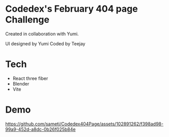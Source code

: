# Codedex's February 404 page Challenge
 Created in collaboration with Yumi.

 UI designed by Yumi
 Coded by Teejay

# Tech
 - React three fiber
 - Blender
 - Vite

# Demo
https://github.com/sametj/Codedex404Page/assets/102891262/f398ad98-99a9-452d-a8dc-0b26f025b84e

